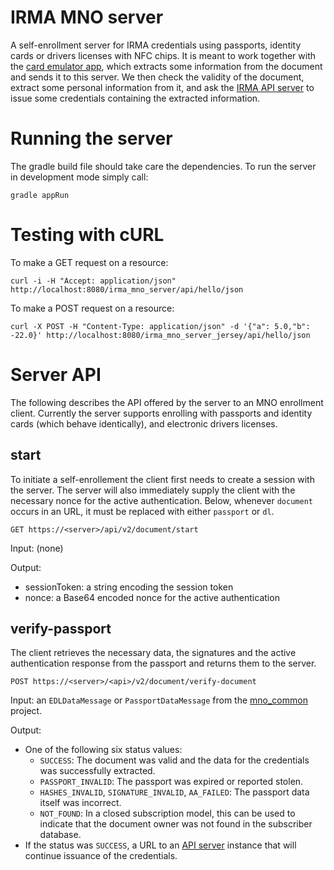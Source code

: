 # IRMA MNO server

A self-enrollment server for IRMA credentials using passports, identity cards or drivers licenses with NFC chips. It is meant to work together with the [card emulator app](https://github.com/credentials/irma_android_cardemu), which extracts some information from the document and sends it to this server. We then check the validity of the document, extract some personal information from it, and ask the [IRMA API server](https://github.com/credentials/irma_api_server) to issue some credentials containing the extracted information.

# Running the server

The gradle build file should take care the dependencies. To run the server in development mode simply call:

    gradle appRun

# Testing with cURL

To make a GET request on a resource:

    curl -i -H "Accept: application/json" http://localhost:8080/irma_mno_server/api/hello/json

To make a POST request on a resource:

    curl -X POST -H "Content-Type: application/json" -d '{"a": 5.0,"b": -22.0}' http://localhost:8080/irma_mno_server_jersey/api/hello/json

# Server API

The following describes the API offered by the server to an MNO enrollment client. Currently the server supports enrolling with passports and identity cards (which behave identically), and electronic drivers licenses.

## start

To initiate a self-enrollement the client first needs to create a session with the server. The server will also immediately supply the client with the necessary nonce for the active authentication. Below, whenever `document` occurs in an URL, it must be replaced with either `passport` or `dl`.

`GET https://<server>/api/v2/document/start`

Input: (none)

Output:

 * sessionToken: a string encoding the session token
 * nonce: a Base64 encoded nonce for the active authentication

## verify-passport

The client retrieves the necessary data, the signatures and the active authentication response from the passport and returns them to the server.

`POST https://<server>/<api>/v2/document/verify-document`

Input: an `EDLDataMessage` or `PassportDataMessage` from the [mno_common](https://github.com/credentials/irma_mno_common/) project.

Output:
 * One of the following six status values:
   * `SUCCESS`: The document was valid and the data for the credentials was successfully extracted.
   * `PASSPORT_INVALID`: The passport was expired or reported stolen.
   * `HASHES_INVALID`, `SIGNATURE_INVALID`, `AA_FAILED`: The passport data itself was incorrect.
   * `NOT_FOUND`: In a closed subscription model, this can be used to indicate that the document owner was not found in the subscriber database.
 * If the status was `SUCCESS`, a URL to an [API server](https://github.com/credentials/irma_api_server) instance that will continue issuance of the credentials.
